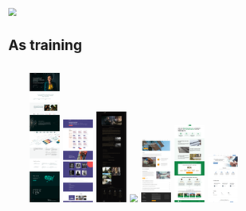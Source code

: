 <p align="left">
  <a href="https://skillicons.dev">
    <img src="https://skillicons.dev/icons?i=html,css,js,react,figma,ps,cpp" />
  </a>
</p>

<h1 style="font-size: 24">As training<h1>
<p align="center">
  <img src="https://github.com/rosh1ajin/rosh1ajin/blob/main/recediviz1.png" width="12%"/>
  <img src="https://github.com/rosh1ajin/rosh1ajin/blob/main/sneakshop.png" width="12%"/>
  <img src="https://github.com/rosh1ajin/rosh1ajin/blob/main/game.png" width="12%"/> 
  <img src="https://github.com/rosh1ajin/rosh1ajin/blob/main/lago.png" width="12%"/> 
  <img src="https://github.com/rosh1ajin/rosh1ajin/blob/main/evkl.png" width="12%"/> 
  <img src="https://github.com/rosh1ajin/rosh1ajin/blob/main/part.png" width="12%"/> 
  <img src="https://github.com/rosh1ajin/rosh1ajin/blob/main/lion.png" width="12%"/>
</p>
